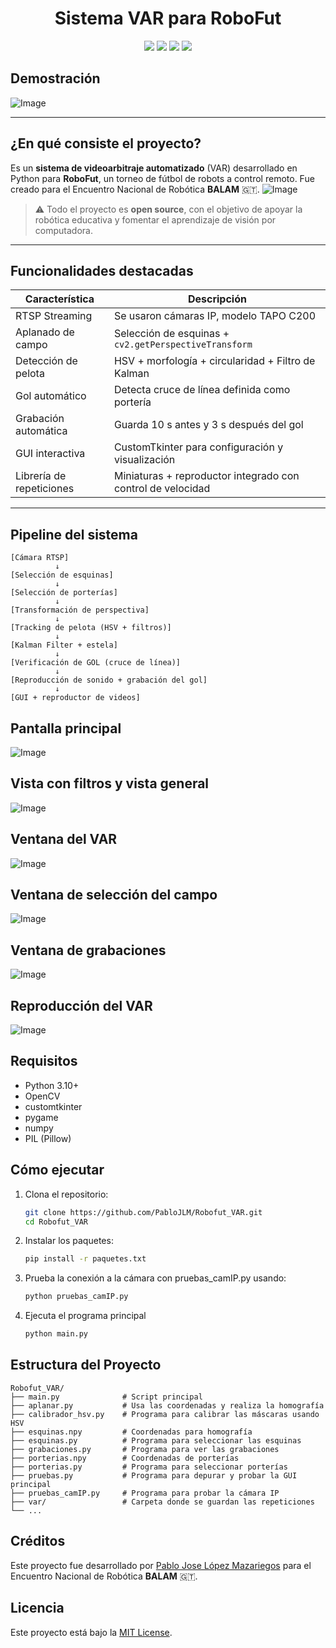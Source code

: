 <h1 align="center">Sistema VAR para RoboFut</h1>
<p align="center">
  <img src="https://img.shields.io/badge/python-3.10+-blue?logo=python">
  <img src="https://img.shields.io/badge/OpenCV-enabled-green?logo=opencv">
  <img src="https://img.shields.io/badge/CustomTkinter-GUI-blueviolet">
  <img src="https://img.shields.io/badge/pygame-enabled-brightgreen?style=flat-square">

</p>

## Demostración
![Image](https://github.com/user-attachments/assets/9b55d269-9c47-4312-b132-66a86fe4087b) <!-- GIF funcionamiento-->

---

## ¿En qué consiste el proyecto?

Es un **sistema de videoarbitraje automatizado** (VAR) desarrollado en Python para **RoboFut**, un torneo de fútbol de robots a control remoto. Fue creado para el Encuentro Nacional de Robótica **BALAM** 🇬🇹.
![Image](https://github.com/user-attachments/assets/b27297fb-b363-437e-a147-4c916e009d0b) <!-- logo -->

> ⚠️ Todo el proyecto es **open source**, con el objetivo de apoyar la robótica educativa y fomentar el aprendizaje de visión por computadora.

---


## Funcionalidades destacadas

| Característica         | Descripción                                                |
|------------------------|------------------------------------------------------------|
| RTSP Streaming         | Se usaron cámaras IP, modelo TAPO C200                     |
| Aplanado de campo      | Selección de esquinas + `cv2.getPerspectiveTransform`      |
| Detección de pelota    | HSV + morfología + circularidad + Filtro de Kalman         |
| Gol automático         | Detecta cruce de línea definida como portería              |
| Grabación automática   | Guarda 10 s antes y 3 s después del gol                    |
| GUI interactiva        | CustomTkinter para configuración y visualización           |
| Librería de repeticiones | Miniaturas + reproductor integrado con control de velocidad |

---
## Pipeline del sistema
```text
[Cámara RTSP]
          ↓
[Selección de esquinas]
          ↓
[Selección de porterías]
          ↓
[Transformación de perspectiva]
          ↓
[Tracking de pelota (HSV + filtros)]
          ↓
[Kalman Filter + estela]
          ↓
[Verificación de GOL (cruce de línea)]
          ↓
[Reproducción de sonido + grabación del gol]
          ↓
[GUI + reproductor de videos]

```


## Pantalla principal

![Image](https://github.com/user-attachments/assets/225c65f5-d5f8-45ac-a2b5-f2a77543f8ba) <!-- Pantalla principal-->

## Vista con filtros y vista general 
![Image](https://github.com/user-attachments/assets/bd4e24a1-ef8c-46d8-a8d0-d5a18fbb3df9) <!-- ventana con mascaras de color y ventana con todo añadido-->

## Ventana del VAR
![Image](https://github.com/user-attachments/assets/be93450e-ef38-4c85-8a28-2fa92ef9f96b) <!-- VAR -->

## Ventana de selección del campo
![Image](https://github.com/user-attachments/assets/590cc546-e505-47cc-b7f7-5aa4b74929fe) <!-- Seleccion del campo-->

## Ventana de grabaciones
![Image](https://github.com/user-attachments/assets/6fdb605c-1040-40e0-b903-b19aafb61a49) <!-- ventana de grabaciones -->

## Reproducción del VAR
![Image](https://github.com/user-attachments/assets/11bb0025-9e61-496c-8501-12283f4b3120)<!-- ventana de grabaciones reproduccion -->

## Requisitos
- Python 3.10+
- OpenCV
- customtkinter
- pygame
- numpy
- PIL (Pillow)

## Cómo ejecutar

1. Clona el repositorio:
   ```bash
   git clone https://github.com/PabloJLM/Robofut_VAR.git
   cd Robofut_VAR
   
2. Instalar los paquetes:
   ```bash
   pip install -r paquetes.txt
   
3. Prueba la conexión a la cámara con pruebas_camIP.py usando:
   ```bash
   python pruebas_camIP.py
   
4. Ejecuta el programa principal
   ```bash
   python main.py

## Estructura del Proyecto
``` 
Robofut_VAR/
├── main.py              # Script principal
├── aplanar.py           # Usa las coordenadas y realiza la homografía
├── calibrador_hsv.py    # Programa para calibrar las máscaras usando HSV
├── esquinas.npy         # Coordenadas para homografía
├── esquinas.py          # Programa para seleccionar las esquinas
├── grabaciones.py       # Programa para ver las grabaciones
├── porterias.npy        # Coordenadas de porterías
├── porterias.py         # Programa para seleccionar porterías
├── pruebas.py           # Programa para depurar y probar la GUI principal
├── pruebas_camIP.py     # Programa para probar la cámara IP
├── var/                 # Carpeta donde se guardan las repeticiones
└── ...
``` 
## Créditos
Este proyecto fue desarrollado por [Pablo Jose López Mazariegos](https://github.com/PabloJLM) para el Encuentro Nacional de Robótica **BALAM** 🇬🇹.

## Licencia
Este proyecto está bajo la [MIT License](LICENSE).
